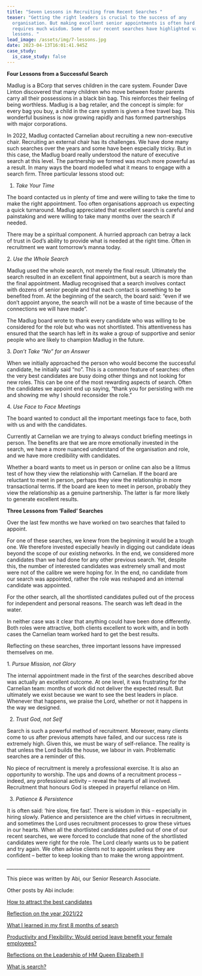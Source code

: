 ```yaml
---
title: "Seven Lessons in Recruiting from Recent Searches "
teaser: "Getting the right leaders is crucial to the success of any
  organisation. But making excellent senior appointments is often hard and
  requires much wisdom. Some of our recent searches have highlighted valuable
  lessons. "
lead_image: /assets/img/7-lessons.jpg
date: 2023-04-13T16:01:41.945Z
case_study:
  is_case_study: false
---
```

**Four Lessons from a Successful Search**

Madlug is a BCorp that serves children in the care system. Founder Dave Linton discovered that many children who move between foster parents carry all their possessions in a black bin bag. This reinforces their feeling of being worthless. Madlug is a bag retailer, and the concept is simple: for every bag you buy, a child in the care system is given a free travel bag. This wonderful business is now growing rapidly and has formed partnerships with major corporations.

In 2022, Madlug contacted Carnelian about recruiting a new non-executive chair. Recruiting an external chair has its challenges. We have done many such searches over the years and some have been especially tricky. But in this case, the Madlug board really understood the nature of executive search at this level. The partnership we formed was much more powerful as a result. In many ways the board modelled what it means to engage with a search firm. Three particular lessons stood out:

1. *Take Your Time*

The board contacted us in plenty of time and were willing to take the time to make the right appointment. Too often organisations approach us expecting a quick turnaround. Madlug appreciated that excellent search is careful and painstaking and were willing to take many months over the search if needed.

There may be a spiritual component. A hurried approach can betray a lack of trust in God’s ability to provide what is needed at the right time. Often in recruitment we want tomorrow’s manna today.

2. *Use the Whole Search*

Madlug used the whole search, not merely the final result. Ultimately the search resulted in an excellent final appointment, but a search is more than the final appointment. Madlug recognised that a search involves contact with dozens of senior people and that each contact is something to be benefited from. At the beginning of the search, the board said: “even if we don’t appoint anyone, the search will not be a waste of time because of the connections we will have made”.

The Madlug board wrote to thank every candidate who was willing to be considered for the role but who was not shortlisted. This attentiveness has ensured that the search has left in its wake a group of supportive and senior people who are likely to champion Madlug in the future.

3. *Don’t Take “No” for an Answer*

When we initially approached the person who would become the successful candidate, he initially said “no”. This is a common feature of searches: often the very best candidates are busy doing other things and not looking for new roles. This can be one of the most rewarding aspects of search. Often the candidates we appoint end up saying, “thank you for persisting with me and showing me why I should reconsider the role.”

4. *Use Face to Face Meetings*

The board wanted to conduct all the important meetings face to face, both with us and with the candidates.

Currently at Carnelian we are trying to always conduct briefing meetings in person. The benefits are that we are more emotionally invested in the search, we have a more nuanced understand of the organisation and role, and we have more credibility with candidates.

Whether a board wants to meet us in person or online can also be a litmus test of how they view the relationship with Carnelian. If the board are reluctant to meet in person, perhaps they view the relationship in more transactional terms. If the board are keen to meet in person, probably they view the relationship as a genuine partnership. The latter is far more likely to generate excellent results.

**Three Lessons from ‘Failed’ Searches**

Over the last few months we have worked on two searches that failed to appoint.

For one of these searches, we knew from the beginning it would be a tough one. We therefore invested especially heavily in digging out candidate ideas beyond the scope of our existing networks. In the end, we considered more candidates than we had done for any other previous search. Yet, despite this, the number of interested candidates was extremely small and most were not of the calibre we were hoping for. In the end, no candidate from our search was appointed, rather the role was reshaped and an internal candidate was appointed.

For the other search, all the shortlisted candidates pulled out of the process for independent and personal reasons. The search was left dead in the water.

In neither case was it clear that anything could have been done differently. Both roles were attractive, both clients excellent to work with, and in both cases the Carnelian team worked hard to get the best results.

Reflecting on these searches, three important lessons have impressed themselves on me.

1. *Pursue Mission, not Glory*

The internal appointment made in the first of the searches described above was actually an excellent outcome. At one level, it was frustrating for the Carnelian team: months of work did not deliver the expected result. But ultimately we exist because we want to see the best leaders in place. Whenever that happens, we praise the Lord, whether or not it happens in the way we designed.

2. *Trust God, not Self*

Search is such a powerful method of recruitment. Moreover, many clients come to us after previous attempts have failed, and our success rate is extremely high. Given this, we must be wary of self-reliance. The reality is that unless the Lord builds the house, we labour in vain. Problematic searches are a reminder of this.

No piece of recruitment is merely a professional exercise. It is also an opportunity to worship. The ups and downs of a recruitment process – indeed, any professional activity – reveal the hearts of all involved. Recruitment that honours God is steeped in prayerful reliance on Him.

3. *Patience & Persistence*

It is often said: ‘hire slow, fire fast’. There is wisdom in this – especially in hiring slowly. Patience and persistence are the chief virtues in recruitment, and sometimes the Lord uses recruitment processes to grow these virtues in our hearts. When all the shortlisted candidates pulled out of one of our recent searches, we were forced to conclude that none of the shortlisted candidates were right for the role. The Lord clearly wants us to be patient and try again. We often advise clients not to appoint unless they are confident – better to keep looking than to make the wrong appointment.

_﻿\_\_\_\_\_\_\_\_\_\_\_\_\_\_\_\_\_\_\_\_\_\_\_\_\_\_\_\_\_\_\_\_\_\_\_\_\_\_\_\_\_\_\_\_\_\_\_\_\_\_\_\_\_\_\_\_\_\_\_\__

This piece was written by Abi, our Senior Research Associate.  

Other posts by Abi include:  

[How to attract the best candidates](https://carneliansearch.com/insights/how-to-attract-the-best-candidates/) 

[Reflection on the year 2021/22](https://carneliansearch.com/insights/reflections-on-the-year-2021-22/) 

[What I learned in my first 8 months of search](https://carneliansearch.com/insights/what-i-learned-in-my-first-8-months-of-search/) 

[Productivity and Flexibility: Would period leave benefit your female employees?](https://carneliansearch.com/insights/productivity-and-flexibility-would-period-leave-benefit-your-female-employees/) 

[Reflections on the Leadership of HM Queen Elizabeth II](https://carneliansearch.com/insights/reflections-on-the-leadership-of-hm-queen-elizabeth-ii/) 

[What is search?](https://carneliansearch.com/insights/what-is-search/)